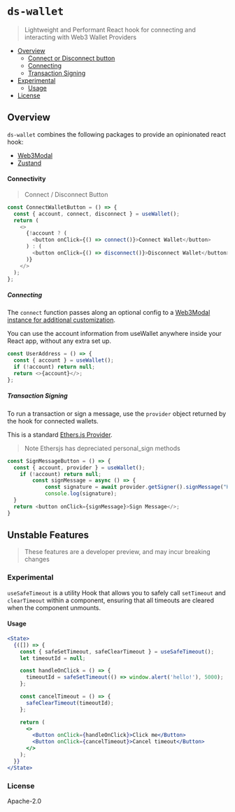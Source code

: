 # `ds-wallet`

> Lightweight and Performant React hook for connecting and interacting with Web3 Wallet Providers

- [Overview](#overview)
  - [Connect or Disconnect button](#connect-or-disconnect-button)
  * [Connecting](#connecting)
  * [Transaction Signing](#transaction-signing)
- [Experimental](#experimental)
  - [Usage](#usage)
- [License](#license)

## Overview

`ds-wallet` combines the following packages to provide an opinionated react hook:

- [Web3Modal](https://github.com/Web3Modal/web3modal)
- [Zustand](https://github.com/pmndrs/zustand)

#### Connectivity

> Connect / Disconnect Button

```ts
const ConnectWalletButton = () => {
  const { account, connect, disconnect } = useWallet();
  return (
    <>
      {!account ? (
        <button onClick={() => connect()}>Connect Wallet</button>
      ) : (
        <button onClick={() => disconnect()}>Disconnect Wallet</button>
      )}
    </>
  );
};
```

##### Connecting

The `connect` function passes along an optional config to a
[Web3Modal instance for additional customization](https://github.com/Web3Modal/web3modal#usage).

You can use the account information from useWallet anywhere inside your React app, without any extra
set up.

```ts
const UserAddress = () => {
  const { account } = useWallet();
  if (!account) return null;
  return <>{account}</>;
};
```

##### Transaction Signing

To run a transaction or sign a message, use the `provider` object returned by the hook for connected
wallets.

This is a standard [Ethers.js Provider](https://docs.ethers.io/v5/api/providers/provider/).

> Note Ethersjs has depreciated personal_sign methods

```ts
const SignMessageButton = () => {
  const { account, provider } = useWallet();
    if (!account) return null;
        const signMessage = async () => {
            const signature = await provider.getSigner().signMessage("Hello!");
            console.log(signature);
  }
  return <button onClick={signMessage}>Sign Message</>;
}
```

## Unstable Features

> These features are a developer preview, and may incur breaking changes

### Experimental

`useSafeTimeout` is a utility Hook that allows you to safely call `setTimeout` and `clearTimeout`
within a component, ensuring that all timeouts are cleared when the component unmounts.

#### Usage

```jsx live
<State>
  {([]) => {
    const { safeSetTimeout, safeClearTimeout } = useSafeTimeout();
    let timeoutId = null;

    const handleOnClick = () => {
      timeoutId = safeSetTimeout(() => window.alert('hello!'), 5000);
    };

    const cancelTimeout = () => {
      safeClearTimeout(timeoutId);
    };

    return (
      <>
        <Button onClick={handleOnClick}>Click me</Button>
        <Button onClick={cancelTimeout}>Cancel timeout</Button>
      </>
    );
  }}
</State>
```

### License

Apache-2.0
